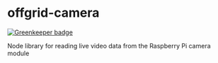 offgrid-camera
==============

[![Greenkeeper badge](https://badges.greenkeeper.io/benjamn/offgrid-camera.svg)](https://greenkeeper.io/)

Node library for reading live video data from the Raspberry Pi camera module
